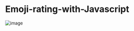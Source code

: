 # Emoji-rating-with-Javascript

![image](https://user-images.githubusercontent.com/91209683/230636059-92a231d6-6306-4f98-ac3b-0d20a72068d2.png)
